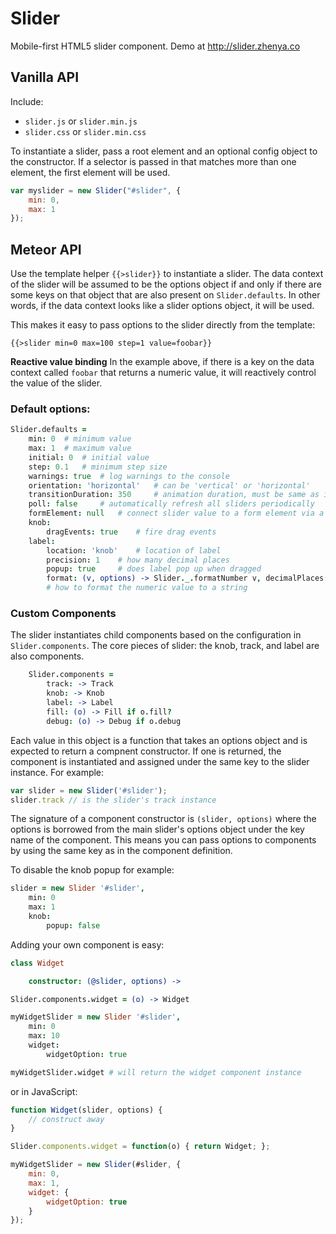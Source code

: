# Slider
Mobile-first HTML5 slider component. Demo at http://slider.zhenya.co

## Vanilla API
Include:
- `slider.js` or `slider.min.js`
- `slider.css` or `slider.min.css`

To instantiate a slider, pass a root element and an optional config object to the constructor. If a selector is passed in that matches more than one element, the first element will be used.
``` js
var myslider = new Slider("#slider", {
	min: 0,
	max: 1
});
```

## Meteor API
Use the template helper `{{>slider}}` to instantiate a slider. The data context of the slider will be assumed to be the options object if and only if there are some keys on that object that are also present on `Slider.defaults`. In other words, if the data context looks like a slider options object, it will be used. 

This makes it easy to pass options to the slider directly from the template:
```
{{>slider min=0 max=100 step=1 value=foobar}}
```

**Reactive value binding**
In the example above, if there is a key on the data context called `foobar` that returns a numeric value, it will reactively control the value of the slider.

### Default options:
``` coffee
Slider.defaults = 
	min: 0	# minimum value
	max: 1 	# maximum value
	initial: 0 	# initial value
	step: 0.1 	# minimum step size
	warnings: true	# log warnings to the console
	orientation: 'horizontal'	# can be 'vertical' or 'horizontal'
	transitionDuration: 350		# animation duration, must be same as in CSS
	poll: false		# automatically refresh all sliders periodically
	formElement: null	# connect slider value to a form element via a selector
	knob:
		dragEvents: true	# fire drag events
	label:
		location: 'knob'	# location of label
		precision: 1 	# how many decimal places
		popup: true		# does label pop up when dragged
		format: (v, options) -> Slider._.formatNumber v, decimalPlaces: options.precision
		# how to format the numeric value to a string
```

### Custom Components
The slider instantiates child components based on the configuration in `Slider.components`. The core pieces of slider: the knob, track, and label are also components.
``` coffee
	Slider.components =
		track: -> Track
		knob: -> Knob
		label: -> Label
		fill: (o) -> Fill if o.fill?
		debug: (o) -> Debug if o.debug
```

Each value in this object is a function that takes an options object and is expected to return a compnent constructor. If one is returned, the component is instantiated and assigned under the same key to the slider instance. For example:
``` js
var slider = new Slider('#slider');
slider.track // is the slider's track instance
```
The signature of a component constructor is `(slider, options)` where the options is borrowed from the main slider's options object under the key name of the component. This means you can pass options to components by using the same key as in the component definition.

To disable the knob popup for example:
``` coffee
slider = new Slider '#slider',
	min: 0
	max: 1
	knob:
		popup: false
```

Adding your own component is easy:
``` coffee
class Widget

	constructor: (@slider, options) ->

Slider.components.widget = (o) -> Widget

myWidgetSlider = new Slider '#slider',
	min: 0
	max: 10
	widget:
		widgetOption: true

myWidgetSlider.widget # will return the widget component instance
```
or in JavaScript:
``` js
function Widget(slider, options) {
	// construct away	
}

Slider.components.widget = function(o) { return Widget; };

myWidgetSlider = new Slider(#slider, {
	min: 0,
	max: 1,
	widget: {
		widgetOption: true
	}
});
```

